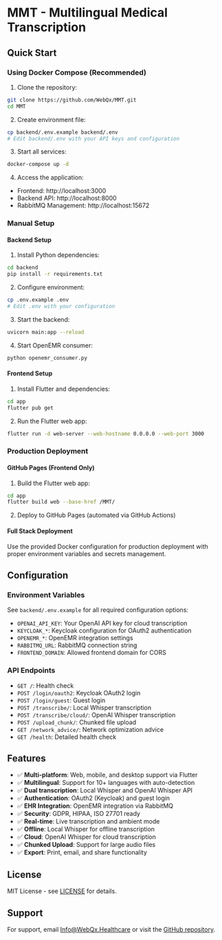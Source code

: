 # MMT - Multilingual Medical Transcription

## Quick Start

### Using Docker Compose (Recommended)

1. Clone the repository:
```bash
git clone https://github.com/WebQx/MMT.git
cd MMT
```

2. Create environment file:
```bash
cp backend/.env.example backend/.env
# Edit backend/.env with your API keys and configuration
```

3. Start all services:
```bash
docker-compose up -d
```

4. Access the application:
- Frontend: http://localhost:3000
- Backend API: http://localhost:8000
- RabbitMQ Management: http://localhost:15672

### Manual Setup

#### Backend Setup

1. Install Python dependencies:
```bash
cd backend
pip install -r requirements.txt
```

2. Configure environment:
```bash
cp .env.example .env
# Edit .env with your configuration
```

3. Start the backend:
```bash
uvicorn main:app --reload
```

4. Start OpenEMR consumer:
```bash
python openemr_consumer.py
```

#### Frontend Setup

1. Install Flutter and dependencies:
```bash
cd app
flutter pub get
```

2. Run the Flutter web app:
```bash
flutter run -d web-server --web-hostname 0.0.0.0 --web-port 3000
```

### Production Deployment

#### GitHub Pages (Frontend Only)

1. Build the Flutter web app:
```bash
cd app
flutter build web --base-href /MMT/
```

2. Deploy to GitHub Pages (automated via GitHub Actions)

#### Full Stack Deployment

Use the provided Docker configuration for production deployment with proper environment variables and secrets management.

## Configuration

### Environment Variables

See `backend/.env.example` for all required configuration options:

- `OPENAI_API_KEY`: Your OpenAI API key for cloud transcription
- `KEYCLOAK_*`: Keycloak configuration for OAuth2 authentication
- `OPENEMR_*`: OpenEMR integration settings
- `RABBITMQ_URL`: RabbitMQ connection string
- `FRONTEND_DOMAIN`: Allowed frontend domain for CORS

### API Endpoints

- `GET /`: Health check
- `POST /login/oauth2`: Keycloak OAuth2 login
- `POST /login/guest`: Guest login
- `POST /transcribe/`: Local Whisper transcription
- `POST /transcribe/cloud/`: OpenAI Whisper transcription
- `POST /upload_chunk/`: Chunked file upload
- `GET /network_advice/`: Network optimization advice
- `GET /health`: Detailed health check

## Features

- ✅ **Multi-platform**: Web, mobile, and desktop support via Flutter
- ✅ **Multilingual**: Support for 10+ languages with auto-detection
- ✅ **Dual transcription**: Local Whisper and OpenAI Whisper API
- ✅ **Authentication**: OAuth2 (Keycloak) and guest login
- ✅ **EHR Integration**: OpenEMR integration via RabbitMQ
- ✅ **Security**: GDPR, HIPAA, ISO 27701 ready
- ✅ **Real-time**: Live transcription and ambient mode
- ✅ **Offline**: Local Whisper for offline transcription
- ✅ **Cloud**: OpenAI Whisper for cloud transcription
- ✅ **Chunked Upload**: Support for large audio files
- ✅ **Export**: Print, email, and share functionality

## License

MIT License - see [LICENSE](LICENSE) for details.

## Support

For support, email Info@WebQx.Healthcare or visit the [GitHub repository](https://github.com/WebQx/MMT).